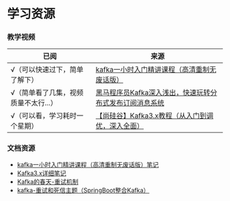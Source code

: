 # 学习资源

### 教学视频

| 已阅                   | 来源                                                                            |
|----------------------|-------------------------------------------------------------------------------|
| √（可以快速过下，简单了解下）      | [kafka一小时入门精讲课程（高清重制无废话版）](https://www.bilibili.com/video/BV1h94y1Q7Xg)       |
| √（简单看了几集，视频质量不太行...） | [黑马程序员Kafka深入浅出，快速玩转分布式发布订阅消息系统](https://www.bilibili.com/video/BV1oE41167Am) |
| √（可以看，学习耗时一个星期）      | [【尚硅谷】Kafka3.x教程（从入门到调优，深入全面）](https://www.bilibili.com/video/BV1vr4y1677k)   |

### 文档资源

- [kafka一小时入门精讲课程（高清重制无废话版）笔记](https://gitee.com/jeff-qiu/kafka-1hour)
- [Kafka3.x详细笔记](https://blog.csdn.net/su2231595742/article/details/125967780)
- [Kafka的春天-重试机制](https://www.51cto.com/article/722619.html)
- [kafka-重试和死信主题（SpringBoot整合Kafka）](https://blog.csdn.net/m0_65152767/article/details/139510004)

